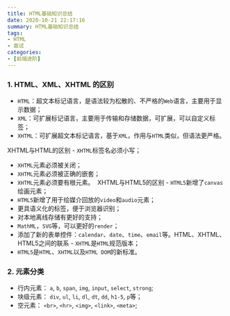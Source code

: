 ```yaml
---
title: HTML基础知识总结
date: 2020-10-21 22:17:16
summary: HTML基础知识总结
tags:
- HTML
- 面试
categories:
- [前端进阶]
---
```


### 1. HTML、XML、XHTML 的区别
- `HTML`：超文本标记语言，是语法较为松散的、不严格的`Web`语言，主要用于显示数据；
- `XML`：可扩展标记语言，主要用于传输和存储数据，可扩展，可以自定义标签；
- `XHTML`：可扩展超文本标记语言，基于`XML`，作用与`HTML`类似，但语法更严格。

XHTML与HTML的区别
​- `XHTML`标签名必须小写；
- `XHTML`元素必须被关闭；
- `XHTML`元素必须被正确的嵌套；
- `XHTML`元素必须要有根元素。
​
XHTML与HTML5的区别
​- `HTML5`新增了`canvas`绘画元素；
- `HTML5`新增了用于绘媒介回放的`video`和`audio`元素；
- 更具语义化的标签，便于浏览器识别；
- 对本地离线存储有更好的支持；
- `MathML`，`SVG`等，可以更好的`render`；
- 添加了新的表单控件：`calendar`、`date`、`time`、`email`等。
​
HTML、XHTML、HTML5之间的联系
​- `XHTML`是`HTML`规范版本；
- `HTML5`是`HTML`、`XHTML`以及`HTML DOM`的新标准。

### 2. 元素分类
- 行内元素： `a`, `b`, `span`, `img`, `input`, `select`, `strong`;
- 块级元素： `div`, `ul`, `li`, `dl`, `dt`, `dd`, `h1-5`, `p`等；
- 空元素： `<br>`, `<hr>`, `<img>`, `<link>`, `<meta>`;